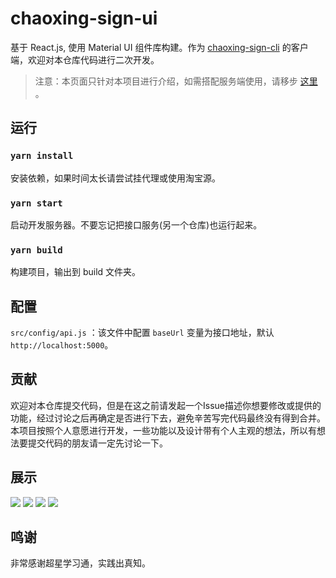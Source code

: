 # chaoxing-sign-ui

基于 React.js, 使用 Material UI 组件库构建。作为 [chaoxing-sign-cli](https://github.com/miaochenxi/chaoxing-sign-cli) 的客户端，欢迎对本仓库代码进行二次开发。

>注意：本页面只针对本项目进行介绍，如需搭配服务端使用，请移步 [这里](https://github.com/miaochenxi/chaoxing-sign-cli#%E8%BF%90%E8%A1%8C%E6%8E%A5%E5%8F%A3%E6%9C%8D%E5%8A%A1) 。

## 运行

### `yarn install`

安装依赖，如果时间太长请尝试挂代理或使用淘宝源。

### `yarn start `

启动开发服务器。不要忘记把接口服务(另一个仓库)也运行起来。

### `yarn build `

构建项目，输出到 build 文件夹。

## 配置

`src/config/api.js` ：该文件中配置 `baseUrl` 变量为接口地址，默认 `http://localhost:5000`。

## 贡献

欢迎对本仓库提交代码，但是在这之前请发起一个Issue描述你想要修改或提供的功能，经过讨论之后再确定是否进行下去，避免辛苦写完代码最终没有得到合并。本项目按照个人意愿进行开发，一些功能以及设计带有个人主观的想法，所以有想法要提交代码的朋友请一定先讨论一下。

## 展示

![](https://636c-cloudbase-1a4211-1252446325.tcb.qcloud.la/chaoxing-sign-ui/1.png)
![](https://636c-cloudbase-1a4211-1252446325.tcb.qcloud.la/chaoxing-sign-ui/4.png)
![](https://636c-cloudbase-1a4211-1252446325.tcb.qcloud.la/chaoxing-sign-ui/2.png)
![](https://636c-cloudbase-1a4211-1252446325.tcb.qcloud.la/chaoxing-sign-ui/3.png)

## 鸣谢

非常感谢超星学习通，实践出真知。
